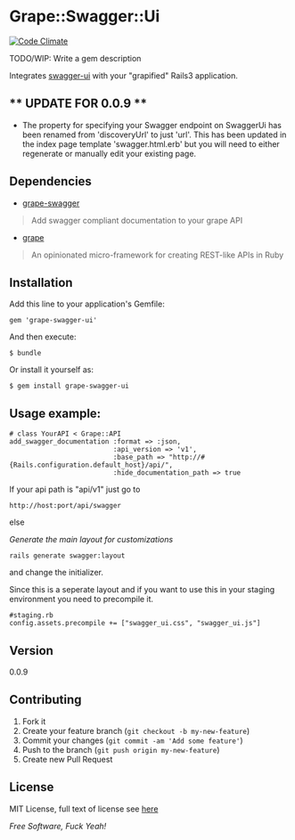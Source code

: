 Grape::Swagger::Ui
===============

[![Code Climate](https://codeclimate.com/github/kendrikat/grape-swagger-ui.png)](https://codeclimate.com/github/kendrikat/grape-swagger-ui)

TODO/WIP: Write a gem description

Integrates [swagger-ui] with your "grapified" Rails3 application.

** UPDATE FOR 0.0.9 **
-

- The property for specifying your Swagger endpoint on SwaggerUi has been renamed from 'discoveryUrl' to just 'url'.  This has been updated in the index page template 'swagger.html.erb' but you will need to either regenerate or manually edit your existing page.

## Dependencies

* [grape-swagger]
> Add swagger compliant documentation to your grape API

* [grape]
> An opinionated micro-framework for creating REST-like APIs in Ruby

## Installation

Add this line to your application's Gemfile:

    gem 'grape-swagger-ui'

And then execute:

    $ bundle

Or install it yourself as:

    $ gem install grape-swagger-ui

## Usage example:

    # class YourAPI < Grape::API
    add_swagger_documentation :format => :json,
                              :api_version => 'v1',
                              :base_path => "http://#{Rails.configuration.default_host}/api/",
                              :hide_documentation_path => true

If your api path is "api/v1" just go to

    http://host:port/api/swagger

else

*Generate the main layout for customizations*

	rails generate swagger:layout

and change the initializer.

Since this is a seperate layout and if you want to use this in your staging environment you need to precompile it.

	#staging.rb
	config.assets.precompile += ["swagger_ui.css", "swagger_ui.js"]

## Version

0.0.9

## Contributing

1. Fork it
2. Create your feature branch (`git checkout -b my-new-feature`)
3. Commit your changes (`git commit -am 'Add some feature'`)
4. Push to the branch (`git push origin my-new-feature`)
5. Create new Pull Request

## License
MIT License, full text of license see [here][License]

*Free Software, Fuck Yeah!*

[License]: https://github.com/kendrikat/grape-swagger-ui/blob/master/LICENSE.txt "LICENSE"
[grape-swagger]: https://github.com/tim-vandecasteele/grape-swagger
[grape]: https://github.com/intridea/grape
[swagger-ui]: https://github.com/wordnik/swagger-ui/

